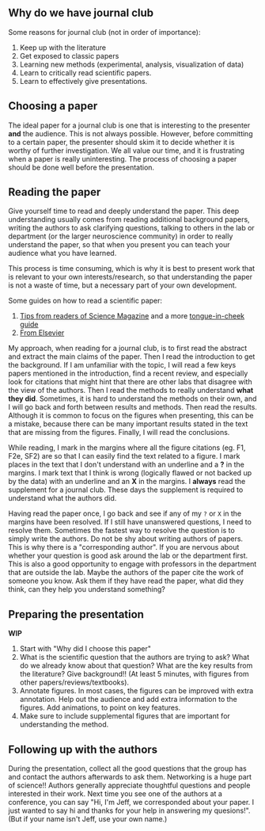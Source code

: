 ## Why do we have journal club

Some reasons for journal club (not in order of importance):

1. Keep up with the literature
2. Get exposed to classic papers
3. Learning new methods (experimental, analysis, visualization of data)
4. Learn to critically read scientific papers.
5. Learn to effectively give presentations.

## Choosing a paper

The ideal paper for a journal club is one that is interesting to the presenter **and** the audience. This is not always possible. However, before committing to a certain paper, the presenter should skim it to decide whether it is worthy of further investigation. We all value our time, and it is frustrating when a paper is really uninteresting. The process of choosing a paper should be done well before the presentation.

## Reading the paper

Give yourself time to read and deeply understand the paper. This deep understanding usually comes from reading additional background papers, writing the authors to ask clarifying questions, talking to others in the lab or department (or the larger neuroscience community) in order to really understand the paper, so that when you present you can teach your audience what you have learned.

This process is time consuming, which is why it is best to present work that is relevant to your own interests/research, so that understanding the paper is not a waste of time, but a necessary part of your own development.

Some guides on how to read a scientific paper:

1. [Tips from readers of Science Magazine](https://www.sciencemag.org/careers/2016/03/how-seriously-read-scientific-paper) and a more [tongue-in-cheek guide](http://www.sciencemag.org/careers/2016/01/how-read-scientific-paper)
2. [From Elsevier](https://www.elsevier.com/connect/infographic-how-to-read-a-scientific-paper)

My approach, when reading for a journal club, is to first read the abstract and extract the main claims of the paper. Then I read the introduction to get the background. If I am unfamiliar with the topic, I will read a few keys papers mentioned in the introduction, find a recent review, and especially look for citations that might hint that there are other labs that disagree with the view of the authors. Then I read the methods to really understand **what they did**. Sometimes, it is hard to understand the methods on their own, and I will go back and forth between results and methods. Then read the results. Although it is common to focus on the figures when presenting, this can be a mistake, because there can be many important results stated in the text that are missing from the figures. Finally, I will read the conclusions.

While reading, I mark in the margins where all the figure citations (eg. F1, F2e, SF2) are so that I can easily find the text related to a figure. I mark places in the text that I don't understand with an underline and a **?** in the margins. I mark text that I think is wrong (logically flawed or not backed up by the data) with an underline and an **X** in the margins. I **always** read the supplement for a journal club. These days the supplement is required to understand what the authors did.

Having read the paper once, I go back and see if any of my `?` or `X` in the margins have been resolved. If I still have unanswered questions, I need to resolve them. Sometimes the fastest way to resolve the question is to simply write the authors. Do not be shy about writing authors of papers. This is why there is a "corresponding author". If you are nervous about whether your question is good ask around the lab or the department first. This is also a good opportunity to engage with professors in the department that are outside the lab. Maybe the authors of the paper cite the work of someone you know. Ask them if they have read the paper, what did they think, can they help you understand something?

## Preparing the presentation

**WIP**

1. Start with "Why did I choose this paper"
2. What is the scientific question that the authors are trying to ask? What do we already know about that question? What are the key results from the literature? Give background!! (At least 5 minutes, with figures from other papers/reviews/textbooks). 
3. Annotate figures. In most cases, the figures can be improved with extra annotation. Help out the audience and add extra information to the figures. Add animations, to point on key features. 
4. Make sure to include supplemental figures that are important for understanding the method.


## Following up with the authors

During the presentation, collect all the good questions that the group has and contact the authors afterwards to ask them. Networking is a huge part of science!! Authors generally appreciate thoughtful questions and people interested in their work. Next time you see one of the authors at a conference, you can say "Hi, I'm Jeff, we corresponded about your paper. I just wanted to say hi and thanks for your help in answering my quesions!". (But if your name isn't Jeff, use your own name.)
